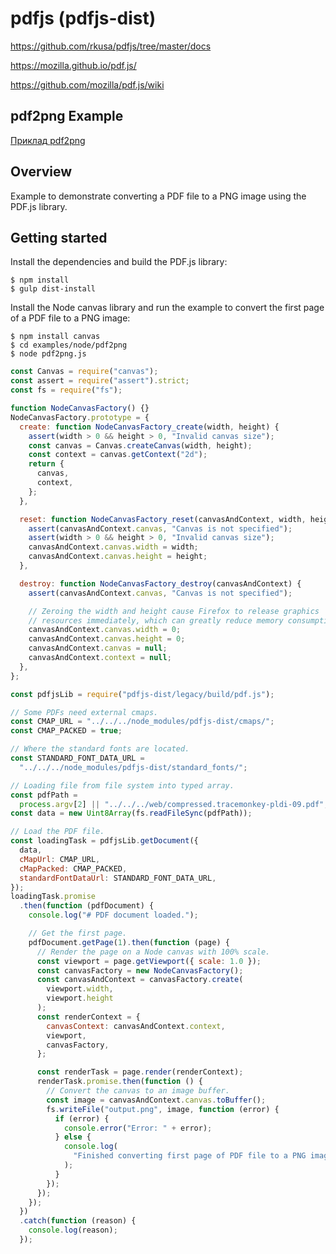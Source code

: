 # pdfjs (pdfjs-dist)



https://github.com/rkusa/pdfjs/tree/master/docs

https://mozilla.github.io/pdf.js/

https://github.com/mozilla/pdf.js/wiki



## pdf2png Example

[Приклад pdf2png](https://github.com/mozilla/pdf.js/tree/master/examples/node/pdf2png)

## Overview

Example to demonstrate converting a PDF file to a PNG image using the PDF.js library.

## Getting started

Install the dependencies and build the PDF.js library:

```
$ npm install
$ gulp dist-install
```

Install the Node canvas library and run the example to convert the first page of a PDF file to a PNG image:

```
$ npm install canvas
$ cd examples/node/pdf2png
$ node pdf2png.js
```

```js
const Canvas = require("canvas");
const assert = require("assert").strict;
const fs = require("fs");

function NodeCanvasFactory() {}
NodeCanvasFactory.prototype = {
  create: function NodeCanvasFactory_create(width, height) {
    assert(width > 0 && height > 0, "Invalid canvas size");
    const canvas = Canvas.createCanvas(width, height);
    const context = canvas.getContext("2d");
    return {
      canvas,
      context,
    };
  },

  reset: function NodeCanvasFactory_reset(canvasAndContext, width, height) {
    assert(canvasAndContext.canvas, "Canvas is not specified");
    assert(width > 0 && height > 0, "Invalid canvas size");
    canvasAndContext.canvas.width = width;
    canvasAndContext.canvas.height = height;
  },

  destroy: function NodeCanvasFactory_destroy(canvasAndContext) {
    assert(canvasAndContext.canvas, "Canvas is not specified");

    // Zeroing the width and height cause Firefox to release graphics
    // resources immediately, which can greatly reduce memory consumption.
    canvasAndContext.canvas.width = 0;
    canvasAndContext.canvas.height = 0;
    canvasAndContext.canvas = null;
    canvasAndContext.context = null;
  },
};

const pdfjsLib = require("pdfjs-dist/legacy/build/pdf.js");

// Some PDFs need external cmaps.
const CMAP_URL = "../../../node_modules/pdfjs-dist/cmaps/";
const CMAP_PACKED = true;

// Where the standard fonts are located.
const STANDARD_FONT_DATA_URL =
  "../../../node_modules/pdfjs-dist/standard_fonts/";

// Loading file from file system into typed array.
const pdfPath =
  process.argv[2] || "../../../web/compressed.tracemonkey-pldi-09.pdf";
const data = new Uint8Array(fs.readFileSync(pdfPath));

// Load the PDF file.
const loadingTask = pdfjsLib.getDocument({
  data,
  cMapUrl: CMAP_URL,
  cMapPacked: CMAP_PACKED,
  standardFontDataUrl: STANDARD_FONT_DATA_URL,
});
loadingTask.promise
  .then(function (pdfDocument) {
    console.log("# PDF document loaded.");

    // Get the first page.
    pdfDocument.getPage(1).then(function (page) {
      // Render the page on a Node canvas with 100% scale.
      const viewport = page.getViewport({ scale: 1.0 });
      const canvasFactory = new NodeCanvasFactory();
      const canvasAndContext = canvasFactory.create(
        viewport.width,
        viewport.height
      );
      const renderContext = {
        canvasContext: canvasAndContext.context,
        viewport,
        canvasFactory,
      };

      const renderTask = page.render(renderContext);
      renderTask.promise.then(function () {
        // Convert the canvas to an image buffer.
        const image = canvasAndContext.canvas.toBuffer();
        fs.writeFile("output.png", image, function (error) {
          if (error) {
            console.error("Error: " + error);
          } else {
            console.log(
              "Finished converting first page of PDF file to a PNG image."
            );
          }
        });
      });
    });
  })
  .catch(function (reason) {
    console.log(reason);
  });

```

